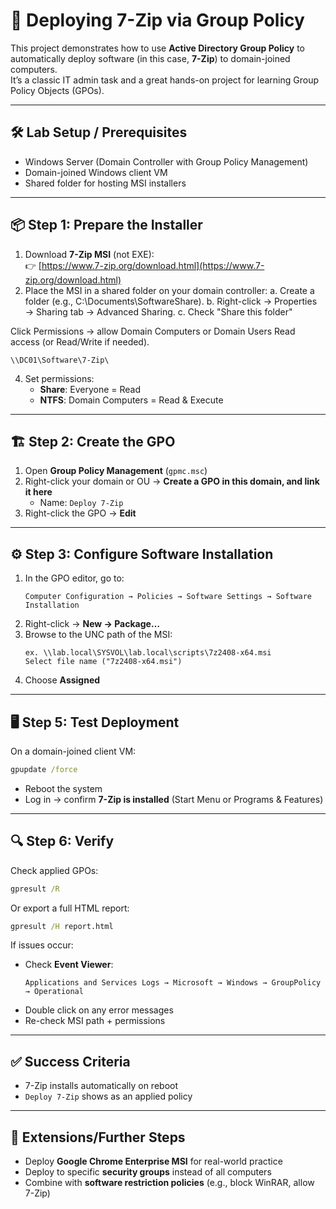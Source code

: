 # 🚀 Deploying 7-Zip via Group Policy

This project demonstrates how to use **Active Directory Group Policy** to automatically deploy software (in this case, **7-Zip**) to domain-joined computers.  
It’s a classic IT admin task and a great hands-on project for learning Group Policy Objects (GPOs).

---

## 🛠️ Lab Setup / Prerequisites
- Windows Server (Domain Controller with Group Policy Management)
- Domain-joined Windows client VM
- Shared folder for hosting MSI installers

---

## 📦 Step 1: Prepare the Installer
1. Download **7-Zip MSI** (not EXE):  
   👉 [https://www.7-zip.org/download.html](https://www.7-zip.org/download.html)
2. Place the MSI in a shared folder on your domain controller:
   a. Create a folder (e.g., C:\Documents\SoftwareShare).
   b. Right-click → Properties → Sharing tab → Advanced Sharing.
   c. Check "Share this folder"

Click Permissions → allow Domain Computers or Domain Users Read access (or Read/Write if needed).
   
   ```
   \\DC01\Software\7-Zip\
   ```
4. Set permissions:  
   - **Share**: Everyone = Read  
   - **NTFS**: Domain Computers = Read & Execute  

---

## 🏗️ Step 2: Create the GPO
1. Open **Group Policy Management** (`gpmc.msc`)  
2. Right-click your domain or OU → **Create a GPO in this domain, and link it here**  
   - Name: `Deploy 7-Zip`
3. Right-click the GPO → **Edit**

---

## ⚙️ Step 3: Configure Software Installation
1. In the GPO editor, go to:  
   ```
   Computer Configuration → Policies → Software Settings → Software Installation
   ```
2. Right-click → **New → Package…**  
3. Browse to the UNC path of the MSI:  
   ```
   ex. \\lab.local\SYSVOL\lab.local\scripts\7z2408-x64.msi
   Select file name ("7z2408-x64.msi")
   ```
4. Choose **Assigned**  

---

## 🖥️ Step 5: Test Deployment
On a domain-joined client VM:
```cmd
gpupdate /force
```
- Reboot the system  
- Log in → confirm **7-Zip is installed** (Start Menu or Programs & Features)

---

## 🔍 Step 6: Verify
Check applied GPOs:
```cmd
gpresult /R
```
Or export a full HTML report:
```cmd
gpresult /H report.html
```

If issues occur:
- Check **Event Viewer**:  
  ```
  Applications and Services Logs → Microsoft → Windows → GroupPolicy → Operational
  ```
- Double click on any error messages
- Re-check MSI path + permissions  

---

## ✅ Success Criteria
- 7-Zip installs automatically on reboot  
- `Deploy 7-Zip` shows as an applied policy  

---

## 📌 Extensions/Further Steps
- Deploy **Google Chrome Enterprise MSI** for real-world practice  
- Deploy to specific **security groups** instead of all computers  
- Combine with **software restriction policies** (e.g., block WinRAR, allow 7-Zip) 
